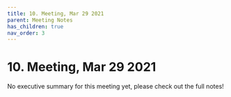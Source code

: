 ```yaml
---
title: 10. Meeting, Mar 29 2021
parent: Meeting Notes
has_children: true
nav_order: 3
---
```


# 10. Meeting, Mar 29 2021

No executive summary for this meeting yet, please check out the full notes!